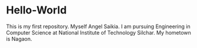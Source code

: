 # Hello-World
This is my first repository.
Myself Angel Saikia.
I am pursuing Engineering in Computer Science at National Institute of Technology Silchar.
My hometown is Nagaon.
